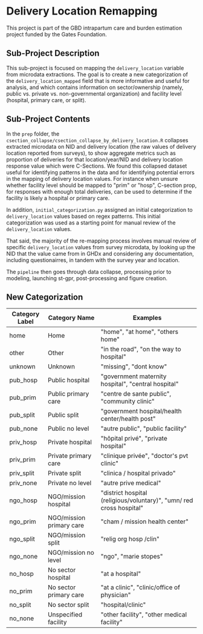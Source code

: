 # Delivery Location Remapping

This project is part of the GBD intrapartum care and burden estimation project funded by the Gates Foundation. 

## Sub-Project Description

This sub-project is focused on mapping the `delivery_location` variable from microdata extractions. The goal is to create a new categorization of the `delivery_location_mapped` field that is more informative and useful for analysis, and which contains information on sector/ownership (namely, public vs. private vs. non-governmental organization) and facility level (hospital, primary care, or split).

## Sub-Project Contents

In the `prep` folder, the `csection_collapse/csection_collapse_by_delivery_location.R` collapses extracted microdata on NID and delivery location (the raw values of delivery location reported from surveys), to show aggregate metrics such as proportion of deliveries for that location/year/NID and delivery location response value which were C-Sections. We found this collapsed dataset useful for identifying patterns in the data and for identifying potential errors in the mapping of delivery location values. For instance when unsure whether facility level should be mapped to "prim" or "hosp", C-section prop, for responses with enough total deliveries, can be used to determine if the facility is likely a hospital or primary care.

In addition, `initial_categorization.py` assigned an initial categorization to `delivery_location` values based on regex patterns. This initial categorization was used as a starting point for manual review of the `delivery_location` values.

That said, the majority of the re-mapping process involves manual review of specific `delivery_location` values from survey microdata, by looking up the NID that the value came from in GHDx and considering any documentation, including questionairres, in tandem with the survey year and location. 

The `pipeline` then goes through data collapse, processing prior to modeling, launching st-gpr, post-processing and figure creation.

## New Categorization

| Category Label | Category Name | Examples |
| --- | --- | --- |
| home | Home | "home", "at home", "others home" |
| other | Other | "in the road", "on the way to hospital" |
| unknown | Unknown | "missing", "dont know" |
| pub_hosp | Public hospital | "government maternity hospital", "central hospital" |
| pub_prim | Public primary care | "centre de sante public", "community clinic" |
| pub_split | Public split | "government hospital/health center/health post" |
| pub_none | Public no level | "autre public", "public facility" |
| priv_hosp | Private hospital | "hôpital privé", "private hospital" |
| priv_prim | Private primary care | "clinique privée", "doctor's pvt clinic" |
| priv_split | Private split | "clinica / hospital privado" |
| priv_none | Private no level | "autre prive medical" |
| ngo_hosp | NGO/mission hospital | "district hospital (religious/voluntary)", "umn/ red cross hospital" |
| ngo_prim | NGO/mission primary care | "cham / mission health center" |
| ngo_split | NGO/mission split | "relig org hosp /clin" |
| ngo_none | NGO/mission no level | "ngo", "marie stopes" |
| no_hosp | No sector hospital | "at a hospital" |
| no_prim | No sector primary care | "at a clinic", "clinic/office of physician" |
| no_split | No sector split | "hospital/clinic" |
| no_none | Unspecified facility | "other facility", "other medical facility" |
